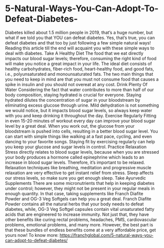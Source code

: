 # 5-Natural-Ways-You-Can-Adopt-To-Defeat-Diabetes-
Diabetes killed about 1.5 million people in 2019, that’s a huge number, but what if we told you that YOU can defeat diabetes. Yes, that’s true, you can defeat diabetes and that too by just following a few simple natural ways! Reading this article till the end will acquaint you with these simple ways to deal with diabetes.  Take A Healthy Diet The food that we eat directly impacts our blood sugar levels; therefore, consuming the right kind of food will make you notice a great impact in your life. The ideal diet consists of healthy carbohydrates, fiber-rich food, heart-healthy food, and good fats, i.e., polyunsaturated and monounsaturated fats. The two main things that you need to keep in mind are that you must not consume food that causes a spike in insulin and you should not overeat at any cost.  Drink Plenty Of Water Considering the fact that water contributes to more than half of our body composition, staying hydrated is crucial for everyone. Staying hydrated dilutes the concentration of sugar in your bloodstream by eliminating excess glucose through urine. Mild dehydration is not something we would notice, but it impacts blood sugar levels, so always keep water with you and keep drinking it throughout the day.  Exercise Regularly Fitting in even 15-20 minutes of workout every day can improve your blood sugar level by a great deal. When you work out, the glucose from your bloodstream is pushed into cells, resulting in a better blood sugar level. You can start with simple things like walking at a fast pace, cycling, and even dancing to your favorite songs. Staying fit by exercising regularly can help you keep your glucose and sugar levels in control.  Practice Relaxation Stress directly relates to blood sugar levels, because when you are stressed your body produces a hormone called epinephrine which leads to an increase in blood sugar levels. Therefore, it’s important to be relaxed. Relaxation techniques like breathing, meditation and progressive muscle relaxation are very effective to get instant relief from stress. Sleep affects our stress levels, so make sure you get enough sleep.  Take Ayurvedic Supplements There are some micronutrients that help in keeping diabetes under control; however, they might not be present in your regular meals in enough quantity. In that case, taking supplements like Franch Diafite Powder and OG-3 Veg Softgels can help you a great deal. Franch Diafite Powder contains all the natural herbs that your body needs to defeat diabetes, while, OG-3 Veg Softgel capsules contain vital unsaturated fatty acids that are engineered to increase immunity. Not just that, they have other benefits like curing rectal problems, headaches, PMS, cardiovascular problems, emotional problems, and many more. However, the best part is that these bundles of endless benefits come at a very affordable price, get yours now! To know more: https://franchglobal.com/5-natural-ways-you-can-adopt-to-defeat-diabetes/
